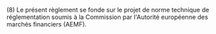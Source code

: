 (8) Le présent règlement se fonde sur le projet de norme technique de réglementation soumis à la Commission par l'Autorité européenne des marchés financiers (AEMF).